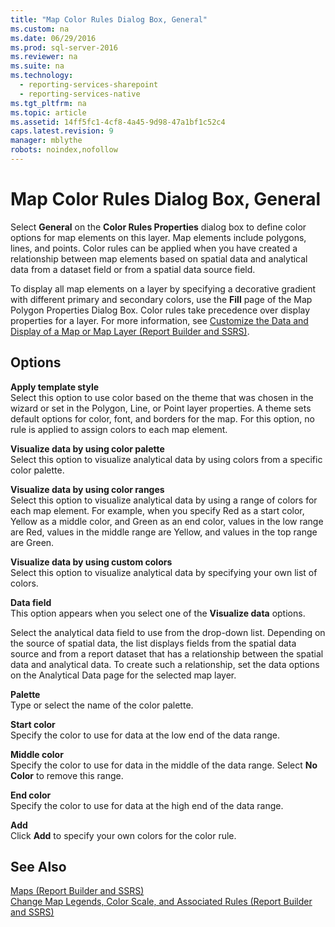 ```yaml
---
title: "Map Color Rules Dialog Box, General"
ms.custom: na
ms.date: 06/29/2016
ms.prod: sql-server-2016
ms.reviewer: na
ms.suite: na
ms.technology: 
  - reporting-services-sharepoint
  - reporting-services-native
ms.tgt_pltfrm: na
ms.topic: article
ms.assetid: 14ff5fc1-4cf8-4a45-9d98-47a1bf1c52c4
caps.latest.revision: 9
manager: mblythe
robots: noindex,nofollow
---
```

# Map Color Rules Dialog Box, General
Select **General** on the **Color Rules Properties** dialog box to define color options for map elements on this layer. Map elements include polygons, lines, and points. Color rules can be applied when you have created a relationship between map elements based on spatial data and analytical data from a dataset field or from a spatial data source field.  
  
 To display all map elements on a layer by specifying a decorative gradient with different primary and secondary colors, use the **Fill** page of the Map Polygon Properties Dialog Box. Color rules take precedence over display properties for a layer. For more information, see [Customize the Data and Display of a Map or Map Layer (Report Builder and SSRS)](../../Topics/TopicNameContainA/Customize-the-Data-and-Display-of-a-Map-or-Map-Layer--Report-Builder-and-SSRS-.md).  
  
## Options  
 **Apply template style**  
 Select this option to use color based on the theme that was chosen in the wizard or set in the Polygon, Line, or Point layer properties. A theme sets default options for color, font, and borders for the map. For this option, no rule is applied to assign colors to each map element.  
  
 **Visualize data by using color palette**  
 Select this option to visualize analytical data by using colors from a specific color palette.  
  
 **Visualize data by using color ranges**  
 Select this option to visualize analytical data by using a range of colors for each map element. For example, when you specify Red as a start color, Yellow as a middle color, and Green as an end color, values in the low range are Red, values in the middle range are Yellow, and values in the top range are Green.  
  
 **Visualize data by using custom colors**  
 Select this option to visualize analytical data by specifying your own list of colors.  
  
 **Data field**  
 This option appears when you select one of the **Visualize data** options.  
  
 Select the analytical data field to use from the drop-down list. Depending on the source of spatial data, the list displays fields from the spatial data source and from a report dataset that has a relationship between the spatial data and analytical data. To create such a relationship, set the data options on the Analytical Data page for the selected map layer.  
  
 **Palette**  
 Type or select the name of the color palette.  
  
 **Start color**  
 Specify the color to use for data at the low end of the data range.  
  
 **Middle color**  
 Specify the color to use for data in the middle of the data range. Select **No Color** to remove this range.  
  
 **End color**  
 Specify the color to use for data at the high end of the data range.  
  
 **Add**  
 Click **Add** to specify your own colors for the color rule.  
  
## See Also  
 [Maps (Report Builder and SSRS)](../../Topics/TopicNameNotContainA/Maps--Report-Builder-and-SSRS-.md)   
 [Change Map Legends, Color Scale, and Associated Rules (Report Builder and SSRS)](../../Topics/TopicNameNotContainA/Change-Map-Legends--Color-Scale--and-Associated-Rules--Report-Builder-and-SSRS-.md)